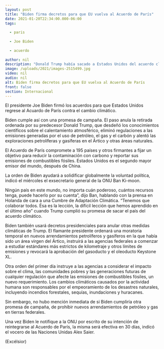 ```yaml
---
layout: post
title: "Biden firma decretos para que EU vuelva al Acuerdo de París"
date: 2021-01-20T22:34:00.000-06:00
tags:
  
  - paris
  
  - Joe Biden
  
  - acuerdo
  
author: nil
description: "Donald Trump había sacado a Estados Unidos del acuerdo climático y era una promesa de campaña de Biden reintegrarse."
image: /uploads/2021/images-2515499.jpg
video: nil
audio: nil
alt: Biden firma decretos para que EU vuelva al Acuerdo de París
front: false
section: Internacional
---
```


El presidente Joe Biden firmó los acuerdos para que Estados Unidos regrese al Acuardo de París contra el cambio climático.

Biden cumple así con una promesa de campaña. El paso anula la retirada ordenada por su predecesor Donald Trump, que desdeñó los conocimientos científicos sobre el calentamiento atmosférico, eliminó regulaciones a las emisiones generadas por el uso de petróleo, el gas y el carbón y alentó las exploraciones petrolíferas y gasíferas en el Ártico y otras áreas naturales.

El Acuerdo de París compromete a 195 países y otros firmantes a fijar un objetivo para reducir la contaminación con carbono y reportar sus emisiones de combustibles fósiles. Estados Unidos es el segundo mayor emisor del mundo, después de China.

La orden de Biden ayudará a solidificar globalmente la voluntad política, indicó el miércoles el exsecretario general de la ONU Ban Ki-moon.

Ningún país en este mundo, no importa cuán poderoso, cuántos recursos tenga, puede hacerlo por su cuenta”, dijo Ban, hablando con la prensa en Holanda de cara a una Cumbre de Adaptación Climática. “Tenemos que colaborar todos. Ésa es la lección, la difícil lección que hemos aprendido en el último año” cuando Trump cumplió su promesa de sacar el país del acuerdo climático.

Biden también usará decretos presidenciales para anular otras medidas climáticas de Trump. El flamante presidente ordenará una moratoria temporal en nuevos arrendamientos petrolíferos y gasíferos en la que había sido un área virgen del Ártico, instruirá a las agencias federales a comenzar a estudiar estándares más estrictos de kilometraje y otros límites de emisiones y revocará la aprobación del gasoducto y el oleoducto Keystone XL.

Otra orden del primer día instruye a las agencias a considerar el impacto sobre el clima, las comunidades pobres y las generaciones futuras de cualquier regulación que afecte las emisiones de combustibles fósiles, un nuevo requerimiento. Los cambios climáticos causados por la actividad humana son responsables por el empeoramiento de los desastres naturales, incluyendo incendios forestales, sequías, inundaciones y huracanes.

Sin embargo, no hubo mención inmediata de si Biden cumpliría otra promesa de campaña, de prohibir nuevos arrendamientos de petróleo y gas en tierras federales.

Una vez Biden le notifique a la ONU por escrito de su intención de reintegrarse al Acuerdo de París, la misma será efectiva en 30 días, indicó el vocero de las Naciones Unidas Alex Saier.

(Excélsior)